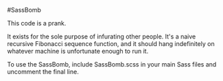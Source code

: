 #SassBomb

This code is a prank.

It exists for the sole purpose of infurating other people. It's a naive
recursive Fibonacci sequence function, and it should hang indefinitely on
whatever machine is unfortunate enough to run it.

To use the SassBomb, include SassBomb.scss in your main Sass files and uncomment
the final line.
